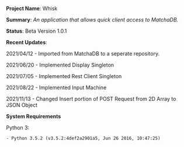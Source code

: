 **Project Name**: Whisk

**Summary**: _An application that allows quick client access to MatchaDB._

**Status**: Beta Version 1.0.1

**Recent Updates**:

2021/04/12 - Imported from MatchaDB to a seperate repository.

2021/06/20 - Implemented Display Singleton

2021/07/05 - Implemented Rest Client Singleton

2021/08/22 - Implemented Input Machine

2021/11/13 - Changed Insert portion of POST Request from 2D Array to JSON Object

**System Requirements**

Python 3: 

    - Python 3.5.2 (v3.5.2:4def2a2901a5, Jun 26 2016, 10:47:25)
